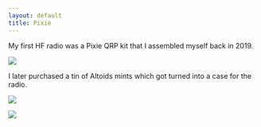 ```yaml
---
layout: default
title: Pixie
---
```


My first HF radio was a Pixie QRP kit that I assembled myself back in 2019.

![](/assets/radio/pixie/original.jpg)

I later purchased a tin of Altoids mints which got turned into a case for the radio.

![](/assets/radio/pixie/altoids-case-1.jpg)

![](/assets/radio/pixie/altoids-case-2.jpg)
